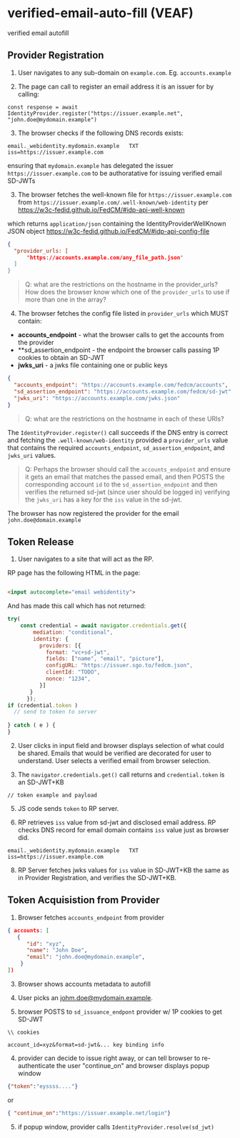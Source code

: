 # verified-email-auto-fill (VEAF)

verified email autofill 

## Provider Registration


1. User navigates to any sub-domain on `example.com`. Eg. `accounts.example`

2. The page can call to register an email address it is an issuer for by calling:

```
const response = await IdentityProvider.register("https://issuer.example.net", "john.doe@mydomain.example")
```

3. The browser checks if the following DNS records exists:

```
email._webidentity.mydomain.example   TXT   iss=https://issuer.example.com
```

ensuring that `mydomain.example` has delegated the issuer `https://issuer.example.com` to be authoratative for issuing verified email SD-JWTs 

3. The browser fetches the well-known file for `https://issuer.example.com` from `https://issuer.example.com/.well-known/web-identity` per https://w3c-fedid.github.io/FedCM/#idp-api-well-known

which returns `application/json` containing the IdentityProviderWellKnown JSON object https://w3c-fedid.github.io/FedCM/#idp-api-config-file

```json
{
  "provider_urls: [
      "https://accounts.example.com/any_file_path.json"
  ]
}
```

> Q: what are the restrictions on the hostname in the provider_urls? How does the browser know which one of the `provider_urls` to use if more than one in the array?

4. The browser fetches the config file listed in `provider_urls` which MUST contain:

- **accounts_endpoint** - what the browser calls to get the accounts from the provider
- **sd_assertion_endpoint - the endpoint the browser calls passing 1P cookies to obtain an SD-JWT
- **jwks_uri** - a jwks file containing one or public keys

```json 
{
  "accounts_endpoint": "https://accounts.example.com/fedcm/accounts",
  "sd_assertion_endpoint": "https://accounts.example.com/fedcm/sd-jwt",
  "jwks_uri": "https://accounts.example.com/jwks.json"
}
```

>Q: what are the restrictions on the hostname in each of these URIs? 

The `IdentityProvider.register()` call succeeds if the DNS entry is correct and fetching the `.well-known/web-identity` provided a `provider_urls` value that contains the required `accounts_endpoint`, `sd_assertion_endpoint`, and `jwks_uri` values. 

> Q: Perhaps the browser should call the `accounts_endpoint` and ensure it gets an email that matches the passed email, and then POSTS the corresponding account `id` to the `sd_assertion_endpoint` and then verifies the returned sd-jwt (since user should be logged in) verifying the `jwks_uri` has a key for the `iss` value in the sd-jwt.

The browser has now registered the provider for the email `john.doe@domain.example`

## Token Release

1. User navigates to a site that will act as the RP.

RP page has the following HTML in the page:

```html

<input autocomplete="email webidentity">

```

And has made this call which has not returned:

```js
try(
    const credential = await navigator.credentials.get({
        mediation: "conditional",
        identity: {
          providers: [{
            format: "vc+sd-jwt",
            fields: ["name", "email", "picture"],
            configURL: "https://issuer.sgo.to/fedcm.json",
            clientId: "TODO",
            nonce: "1234",
          }]
       }
      });
if (credential.token )
  // send to token to server
 
} catch ( e ) {
}


```

2. User clicks in input field and browser displays selection of what could be shared. Emails that would be verified are decorated for user to understand. User selects a verified email from browser selection.

3. The `navigator.credentials.get()` call returns and `credential.token` is an SD-JWT+KB

``` 
// token example and payload
```

5. JS code sends `token` to RP server. 


6. RP retrieves `iss` value from sd-jwt and disclosed email address. RP checks DNS record for email domain contains `iss` value just as browser did. 

```
email._webidentity.mydomain.example   TXT   iss=https://issuer.example.com
```

8. RP Server fetches jwks values for `iss` value in SD-JWT+KB the same as in Provider Registration, and verifies the SD-JWT+KB.


## Token Acquisistion from Provider

1. Browser fetches `accounts_endpoint` from provider

```json
{ accounts: [
   {
      "id": "xyz",
      "name": "John Doe",
      "email": "john.doe@mydomain.example",
    }
])
```

3. Browser shows accounts metadata to autofill

4. User picks an johm.doe@mydomain.example.

3. browser POSTS to `sd_issuance_endpont` provider w/ 1P cookies to get SD-JWT

```
\\ cookies

account_id=xyz&format=sd-jwt&... key binding info

```

4. provider can decide to issue right away, or can tell browser to re-authenticate the user "continue_on" and browser displays popup window 

```json
{"token":"eyssss...."}
```

or

```json
{ "continue_on":"https://issuer.example.net/login"}
```

5. if popup window, provider calls `IdentityProvider.resolve(sd_jwt)`















